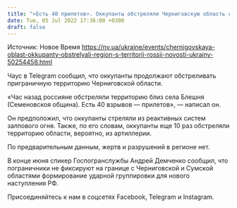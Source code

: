 ```yaml
---
title: "«Есть 40 прилетов». Оккупанты обстреляли Черниговскую область с территории России — глава ОВА"
date: Tue, 05 Jul 2022 17:36:00 +0300
draft: false
---
```

Источник: Новое Время https://nv.ua/ukraine/events/chernigovskaya-oblast-okkupanty-obstrelyali-region-s-territorii-rossii-novosti-ukrainy-50254458.html


Чаус в Telegram сообщил, что оккупанты продолжают обстреливать приграничную территорию Черниговской области. 

«Час назад россияне обстреляли территорию близ села Блешня (Семеновскоя община). Есть 40 взрывов — прилетов», — написал он.

Он предположил, что оккупанты стреляли из реактивных систем залпового огня. Также, по его словам, оккупанты еще 10 раз обстреляли территорию области, вероятно, из артиллерии.

По предварительным данным, жертв и разрушений в регионе нет.

В конце июня спикер Госпогранслужбы Андрей Демченко сообщил, что пограничники не фиксируют на границе с Черниговской и Сумской областями формирование ударной группировки для нового наступления РФ.

Присоединяйтесь к нам в соцсетях Facebook, Telegram и Instagram.

